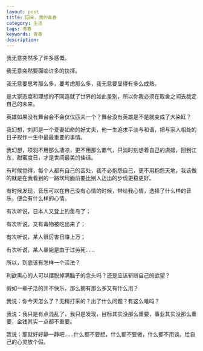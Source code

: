 ```yaml
---
layout: post
title: 回来，我的青春
category: 生活
tags: 青春
keywords: 青春
description: 
---
```


我无意突然多了许多感慨。

我无意突然要面临许多的抉择。

我无意要思考那么多，要考虑那么多，我无意要显得有多么成熟。

是大家态度和理想的不同造就了世界的如此差别，所以你我必须在取舍之间去裁定自己的未来。

英雄如果没有舞台会不会仅仅匹夫一个？舞台没有英雄是不是就变成了大染缸？

我幻想，刘邦是一个爱妻如命的好丈夫，他一生追求平淡与和谐，把与家人相处的日子视作一生中最最重要的事情。

我幻想，项羽不用那么凄凉，更不用那么霸气，只消时刻想着自己的虞姬，回到江东，甜蜜度日，才是世间最美的佳话。

有时候觉得，每个人都有自己的苦处，我不必抱怨自己，更不用抱怨天地，我该做的就是在我看到的一路坎坷面前要比别人迈出的步伐更稳更好。

有时候发现，音乐可以在自己没有心情的时候，带给我心情，选择了什么样的音乐，便会有什么样的心情。

有次听说，日本人又登上钓鱼岛了；

有次听说，又有毒物被吃出来了；

有次听说，某人很厉害日赚上万；

有次听说，某人暴毙是由于过劳死……

所以，到底该有怎样一个活法？

利欲熏心的人可以摆脱掉满脑子的念头吗？还是应该斩断自己的欲望？

假如一辈子活的并不快乐，那么拥有那么多又有什么用？

我说：你今天怎么了？无精打采的？出了什么问题？有这么难吗？

我说：我只是有点混乱了，我只是发现，目标其实没那么重要，事业其实没那么重要，金钱其实一点都不重要。

我说：那就好好静一静吧……什么都不要想，什么都不要做，什么都不用谈。给自己的心灵放个假。
